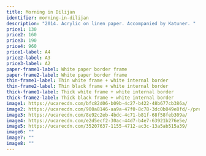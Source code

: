 ```yaml
---
title: Morning in Dilijan
identifier: morning-in-dilijan
description: "2014. Acrylic on linen paper. Accompanied by Katuner. "
price1: 130
price2: 160
price3: 190
price4: 960
price1-label: A4
price2-label: A3
price3-label: A2
paper-frame1-label: White paper border frame
paper-frame2-label: White paper border frame
thin-frame1-label: Thin white frame + white internal border
thin-frame2-label: Thin black frame + white internal border
thick-frame1-label: Thick white frame + white internal border
thick-frame2-label: Thick black frame + white internal border
image1: https://ucarecdn.com/bfc82d06-b09b-4c27-b422-48b677cb386a/
image2: https://ucarecdn.com/900a8146-aa9a-47f0-8c78-3dc0b049e8fd/-/preview/-/enhance/38/-/sharp/5/
image3: https://ucarecdn.com/8e92c2eb-4bdc-4c71-b81f-68f58feb309a/
image4: https://ucarecdn.com/e2d5ecf2-30ac-44d7-b4e7-63921b276e5e/
image5: https://ucarecdn.com/35207637-1155-4712-ac3c-13a5ab515a39/
image6: ""
image7: ""
image8: ""
---
```

